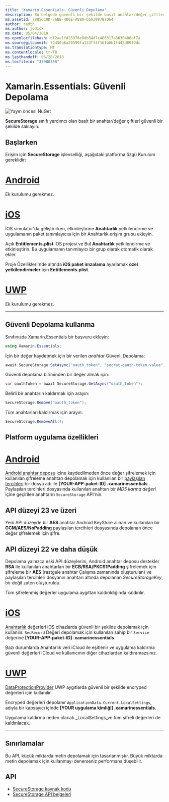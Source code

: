 ```yaml
---
title: 'Xamarin.Essentials: Güvenli Depolama'
description: Bu belgede güvenli bir şekilde basit anahtar/değer çiftlerini depolamak yardımcı Xamarin.Essentials SecureStorage sınıfında açıklanmaktadır. Sınıfı, platform uygulama özellikleri ve sınırlamaları nasıl kullanılacağını açıklar.
ms.assetid: 78856C0D-76BB-406E-A880-D5A3987B7D64
author: redth
ms.author: jodick
ms.date: 05/04/2018
ms.openlocfilehash: df2aa1fd23976e8db34d7c466317a8630408af7a
ms.sourcegitcommit: 72450a6a29599fa133ff4f16fb0b1f443d89f9dc
ms.translationtype: MT
ms.contentlocale: tr-TR
ms.lasthandoff: 06/28/2018
ms.locfileid: "37080358"
---
```

# <a name="xamarinessentials-secure-storage"></a>Xamarin.Essentials: Güvenli Depolama

![Yayın öncesi NuGet](~/media/shared/pre-release.png)

**SecureStorage** sınıfı yardımcı olan basit bir anahtar/değer çiftleri güvenli bir şekilde saklayın.

## <a name="getting-started"></a>Başlarken

Erişim için **SecureStorage** işlevselliği, aşağıdaki platforma özgü Kurulum gereklidir:

# <a name="androidtabandroid"></a>[Android](#tab/android)

Ek kurulumu gerekmez.

# <a name="iostabios"></a>[iOS](#tab/ios)

İOS simulator'da geliştirirken, etkinleştirme **Anahtarlık** yetkilendirme ve uygulamanın paket tanımlayıcısı için bir Anahtarlık erişim grubu ekleyin.

Açık **Entitlements.plist** iOS projesi ve Bul **Anahtarlık** yetkilendirme ve etkinleştirin. Bu uygulamanın tanımlayıcı bir grup olarak otomatik olarak ekler.

Proje Özellikleri'nde altında **iOS paket imzalama** ayarlamak **özel yetkilendirmeler** için **Entitlements.plist**.

# <a name="uwptabuwp"></a>[UWP](#tab/uwp)

Ek kurulumu gerekmez.

-----

## <a name="using-secure-storage"></a>Güvenli Depolama kullanma

Sınıfınızda Xamarin.Essentials bir başvuru ekleyin:

```csharp
using Xamarin.Essentials;
```

İçin bir değer kaydetmek için bir verilen _anahtar_ Güvenli Depolama:

```csharp
await SecureStorage.SetAsync("oauth_token", "secret-oauth-token-value");
```

Güvenli depolama biriminden bir değer almak için:

```csharp
var oauthToken = await SecureStorage.GetAsync("oauth_token");
```

Belirli bir anahtarın kaldırmak için arayın:

```csharp
SecureStorage.Remove("oauth_token");
```

Tüm anahtarları kaldırmak için arayın:

```csharp
SecureStorage.RemoveAll();
```


## <a name="platform-implementation-specifics"></a>Platform uygulama özellikleri

# <a name="androidtabandroid"></a>[Android](#tab/android)

[Android anahtar deposu](https://developer.android.com/training/articles/keystore.html) içine kaydedilmeden önce değer şifrelemek için kullanılan şifreleme anahtarı depolamak için kullanılan bir [paylaşılan tercihleri](https://developer.android.com/training/data-storage/shared-preferences.html) bir dosya adı ile **[YOUR-APP-paket-ID] .xamarinessentials** .  Paylaşılan tercihleri dosyasında kullanılan anahtarı bir _MD5 karma değeri_ içine geçirilen anahtarın `SecureStorage` API'nin.

## <a name="api-level-23-and-higher"></a>API düzeyi 23 ve üzeri

Yeni API düzeyde bir **AES** anahtar Android KeyStore alınan ve kullanılan bir **GCM/AES/NoPadding** paylaşılan tercihleri dosyasında depolanan önce değer şifrelemek için şifre.

## <a name="api-level-22-and-lower"></a>API düzeyi 22 ve daha düşük

Depolama yalnızca eski API düzeylerini, Android anahtar deposu destekler **RSA** ile kullanılan anahtarları bir **ECB/RSA/PKCS1Padding** şifrelemek için şifreleme bir **AES** (rastgele anahtar Çalışma zamanında oluşturulan) ve paylaşılan tercihleri dosyanın anahtarı altında depolanan _SecureStorageKey_, bir değil zaten oluşturuldu.

Tüm şifrelenmiş değerler uygulama aygıttan kaldırıldığında kaldırılır.

# <a name="iostabios"></a>[iOS](#tab/ios)

[Anahtarlık](https://developer.xamarin.com/api/type/Security.SecKeyChain/) değerleri iOS cihazlarda güvenli bir şekilde depolamak için kullanılır.  `SecRecord` Değeri depolamak için kullanılan sahip bir `Service` değerine **[YOUR-APP-paket-ID] .xamarinessentials**.

Bazı durumlarda Anahtarlık veri iCloud ile eşitlenir ve uygulama kaldırma güvenli değerleri iCloud ve kullanıcının diğer cihazlardan kaldıramazsınız.

# <a name="uwptabuwp"></a>[UWP](#tab/uwp)

[DataProtectionProvider](https://docs.microsoft.com/uwp/api/windows.security.cryptography.dataprotection.dataprotectionprovider) UWP aygıtlarda güvenli bir şekilde encryped değerleri için kullanılır.

Encryped değerleri depolanır `ApplicationData.Current.LocalSettings`, adıyla bir kapsayıcı içinde **[YOUR uygulama kimliği] .xamarinessentials**.

Uygulama kaldırma neden olacak _LocalSettings_ve tüm şifreli değerleri de kaldırılacak.

-----

## <a name="limitations"></a>Sınırlamalar

Bu API, küçük miktarda metin depolamak için tasarlanmıştır.  Büyük miktarda metin depolamak için kullanmayı denerseniz performans düşebilir.

## <a name="api"></a>API

- [SecureStorage kaynak kodu](https://github.com/xamarin/Essentials/tree/master/Xamarin.Essentials/SecureStorage)
- [SecureStorage API belgeleri](xref:Xamarin.Essentials.SecureStorage)
